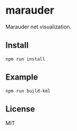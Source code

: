 # marauder
Marauder net visualization.

## Install
`npm run install`

## Example
`npm run build-kml`

## License
MIT

